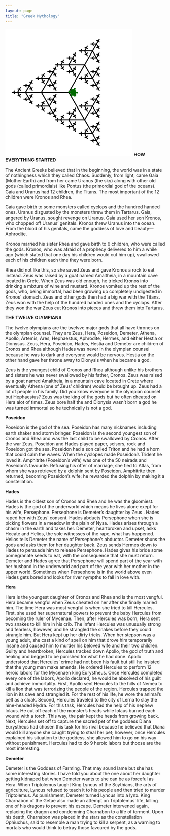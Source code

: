 ```yaml
---
layout: page
title: "Greek Mythology"
---
```

![sierpinskitriangle01](assets/sierpinskitriangle01.png)
**HOW EVERYTHING STARTED**

The Ancient Greeks believed that in the beginning, the world was in a state of nothingness which they called Chaos. Suddenly, from light, came Gaia (Mother Earth) and from her came Uranus (the sky) along with other old gods (called primordials) like Pontus (the primordial god of the oceans). Gaia and Uranus had 12 children, the Titans. The most important of the 12 children were Kronos and Rhea.

Gaia gave birth to some monsters called cyclops and the hundred handed ones. Uranus disgusted by the monsters threw them in Tartarus. Gaia, angered by Uranus, sought revenge on Uranus. Gaia used her son Kronos, who chopped off Uranus’ genitals. Kronos threw Uranus into the ocean. From the blood of his genitals, came the goddess of love and beauty—Aphrodite.

Kronos married his sister Rhea and gave birth to 6 children, who were called the gods. Kronos, who was afraid of a prophecy delivered to him a while ago (which stated that one day his children would cut him up), swallowed each of his children each time they were born.

Rhea did not like this, so she saved Zeus and gave Kronos a rock to eat instead. Zeus was raised by a goat named Amaltheia, in a mountain cave located in Crete. When Zeus was old enough, he tricked Kronos into drinking a mixture of wine and mustard. Kronos vomited up the rest of the gods, who, being immortal, had been growing up completely undigested in Kronos’ stomach. Zeus and other gods then had a big war with the Titans. Zeus won with the help of the hundred handed ones and the cyclops. After they won the war Zeus cut Kronos into pieces and threw them into Tartarus.

**THE TWELVE OLYMPIANS**

The twelve olympians are the twelvve major gods that all have thrones on the olympian counsel. They are Zeus, Hera, Poseidon, Demeter, Athena, Apollo, Artemis, Ares, Hephaestus, Aphrodite, Hermes, and either Hestia or Dionysus. Zeus, Hera, Poseidon, Hades, Hestia and Demeter are children of Cronos and Rhea although Hades was never in the olympian counsel because he was to dark and everyone would be nervous. Hestia on the other hand gave her throne away to Dionysis when he became a god.

Zeus is the youngest child of Cronos and Rhea although unlike his brothers and sisters he was never swallowed by his father, Cronos. Zeus was raised by a goat named Amaltheia, in a mountain cave located in Crete where eventually Athena (one of Zeus’ children) would be brought up. Zeus had a lot of people in his family. Did you know everyone in the olympian counsel but Hephaestus? Zeus was the king of the gods but he often cheated on Hera alot of times. Zeus bore half the and Dionysis wasn’t born a god he was turned immortal so he technically is not a god.

**Poseidon**

Poseidon is the god of the sea. Poseidon has many nicknames including earth shaker and storm bringer. Poseidon is the second youngest son of Cronos and Rhea and was the last child to be swallowed by Cronos. After the war Zeus, Poseidon and Hades played paper, scisors, rock and Poseidon got the sea. Poseidon had a son called Triton and he had a horn that could calm the waves. When the cyclopes made Poseidon’s Trident he loved it. Amphitrite (Poseidon’s wife) was one of the 50 neirads and Poseidon’s favourite. Refusing his offer of marriage, she fled to Atlas, from whom she was retrieved by a dolphin sent by Poseidon. Amphitrite then returned, becoming Poseidon’s wife; he rewarded the dolphin by making it a constellation.

**Hades**

Hades is the oldest son of Cronos and Rhea and he was the gloomiest. Hades is the god of the underworld which means he lives alone exept for his wife, Persephone. Persephone is Demeter’s daughter by Zeus . Hades raped her with Zeus’ consent. Hades abducts Persephone when she is picking flowers in a meadow in the plain of Nysa. Hades arises through a chasm in the earth and takes her. Demeter, heartbroken and upset, asks Hecate and Helios, the sole witnesses of the rape, what has happened. Helios tells Demeter the name of Persephone’s abductor. Demeter shuns the gods and asks them for her daughter back. Zeus sends Hermes down to Hades to persuade him to release Persephone. Hades gives his bride some pomegranate seeds to eat, with the consequence that she must return. Demeter and Hades agree that Persephone will spend part of the year with her husband in the underworld and part of the year with her mother in the upper world. Sometimes when Persephone is in the world above even Hades gets bored and looks for river nympths to fall in love with.

**Hera**

Hera is the youngest daughter of Cronos and Rhea and is the most vengful. Hera became vengful when Zeus cheated on her after she finally maried him. The time Hera was most vengful is when she tried to kill Hercules. First, she used her supernatural powers to prevent the baby Hercules from becoming the ruler of Mycenae. Then, after Hercules was born, Hera sent two snakes to kill him in his crib. The infant Hercules was unusually strong and fearless, however, and he strangled the snakes before they could strangle him. But Hera kept up her dirty tricks. When her stepson was a young adult, she cast a kind of spell on him that drove him temporarily insane and caused him to murder his beloved wife and their two children. Guilty and heartbroken, Hercules tracked down Apollo, the god of truth and healing and begged to be punished for what he had done. Apollo understood that Hercules’ crime had not been his fault but still he insisted that the young man make amends. He ordered Hercules to perform 12 heroic labors for the Mycenaen king Eurystheus. Once Hercules completed every one of the labors, Apollo declared, he would be absolved of his guilt and achieve immortality. First, Apollo sent Hercules to the hills of Nemea to kill a lion that was terrorizing the people of the region. Hercules trapped the lion in its cave and strangled it. For the rest of his life, he wore the animal’s pelt as a cloak. Second, Hercules traveled to the city of Lerna to slay the nine-headed Hydra. For this task, Hercules had the help of his nephew Iolaus. He cut off each of the monster’s heads while Iolaus burned each wound with a torch. This way, the pair kept the heads from growing back. Next, Hercules set off to capture the sacred pet of the goddess Diana Eurystheus had chosen this task for his rival because he believed that Diana would kill anyone she caught trying to steal her pet; however, once Hercules explained his situation to the goddess, she allowed him to go on his way without punishment. Hercules had to do 9 heroic labors but thoose are the most interesting.

**Demeter**

Demeter is the Goddess of Farming. That may sound lame but she has some interesting stories. I have told you about the one about her daughter getting kidnaped but when Demeter wants to she can be as forceful as Hera. When Triptolemus taught King Lyncus of the Scythians, the arts of agriculture, Lyncus refused to teach it to his people and then tried to murder Triptolemus. As punishment, Demeter turned Lyncus into a lynx. King Charnabon of the Getae also made an attempt on Triptolemus’ life, killing one of his dragons to prevent his escape. Demeter intervened again, replacing the dragon and condemning Charnabon to a life of torment. Upon his death, Charnabon was placed in the stars as the constellation Ophiuchus, said to resemble a man trying to kill a serpent, as a warning to mortals who would think to betray those favoured by the gods.

<!--
☯️

### (f) markdown

Syntax highlighted code block example
```markdown
blah blah blah
```

# Header 1
## Header 2
### Header 3

- Bulleted
- List

1. Numbered
2. List

**Bold** and _Italic_ and `Code` text

[Link](url) and ![Image](src)

-->
